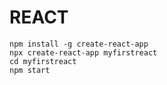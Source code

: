 # REACT

```
npm install -g create-react-app
npx create-react-app myfirstreact
cd myfirstreact
npm start
```

